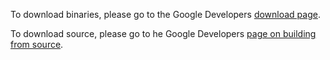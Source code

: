 To download binaries, please go to the Google Developers
[download page](https://developers.google.com/speed/docs/mod_pagespeed/download).

To download source, please go to he Google Developers
[page on building from source](https://developers.google.com/speed/docs/mod_pagespeed/build_from_source).